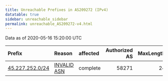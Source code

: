```yaml
---
title: Unreachable Prefixes in AS209272 (IPv4)
datatable: true
sidebar: unreachable_sidebar
permalink: unreachable_AS209272-v4.html
---
```


Data as of 2020-05-16 15:20:00 UTC


<div class="datatable-begin"></div>

| Prefix                                                   | Reason                                                                                                  | affected   |   Authorized AS |   MaxLength | Anchor                                         |   unreachable /24s |
|:---------------------------------------------------------|:--------------------------------------------------------------------------------------------------------|:-----------|----------------:|------------:|:-----------------------------------------------|-------------------:|
| [45.227.252.0/24](https://stat.ripe.net/45.227.252.0/24) | [INVALID ASN](https://rpki-validator.ripe.net/announcement-preview?asn=AS209272&prefix=45.227.252.0/24) | complete   |           58271 |          24 | [LACNIC](unreachable_LACNIC_RPKI_Root-v4.html) |                  1 |

<div class="datatable-end"></div>